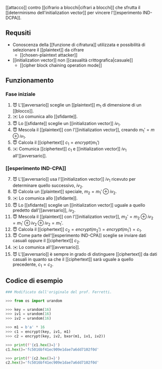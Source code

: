 [[attacco]] contro [[cifrario a blocchi|cifrari a blocchi]] che sfrutta il [[determinismo dell'initialization vector]] per vincere l'[[esperimento IND-DCPA]].

## Requsiti

- Conoscenza della [[funzione di cifratura]] utilizzata e possibilità di selezionare il [[plaintext]] da cifrare
	- [[chosen-plaintext attacker]]
- [[initialization vector]] non [[casualità crittografica|casuale]]
	- [[cipher block chaining operation mode]]

## Funzionamento

### Fase iniziale

1. 😈 L'[[avversario]] sceglie un [[plaintext]] $m_1$ di dimensione di un [[blocco]].
2. ✉️ Lo comunica allo [[sfidante]]. 
3. 😇 Lo [[sfidante]] sceglie un [[initialization vector]] $iv_1$.
4. 😇 Mescola il [[plaintext]] con l'[[initialization vector]], creando $m_1' = m \oplus iv_1$.
5. 😇 Calcola il [[ciphertext]] $c_1 = encrypt(m_1')$
6. ✉️ Comunica [[ciphertext]] $c_1$ e [[initialization vector]] $iv_1$ all'[[avversario]].

### [[esperimento IND-CPA]]

7. 😈 L'[[avversario]] usa l'[[initialization vector]] $iv_1$ ricevuto per determinare quello successivo, $iv_2$.
8. 😈 Calcola un [[plaintext]] speciale, $m_2 = m_1' \oplus iv_2$.
9. ✉️ Lo comunica allo [[sfidante]].
10. 😇 Lo [[sfidante]] sceglie un [[initialization vector]] uguale a quello predetto dall'[[avversario]], $iv_2$.
11. 😇 Mescola il [[plaintext]] con l'[[initialization vector]], $m_2' = m_2 \oplus iv_2 = m_1' \oplus iv_2 \oplus iv_2 = m_1'$.
12. 😇 Calcola il [[ciphertext]] $c_2 = encrypt(m_2') = encrypt(m_1') = c_1$.
13. 😇 Come parte dell'[[esperimento IND-CPA]] sceglie se inviare dati casuali oppure il [[ciphertext]] $c_2$.
14. ✉️ Lo comunica all'[[avversario]].
15. 😈 L'[[avversario]] è sempre in grado di distinguere [[ciphertext]] da dati casuali in quanto sa che il [[ciphertext]] sarà uguale a quello precedente, $c_1 = c_2$.

## Codice di esempio

```python
### Modificato dall'originale del prof. Ferretti.

>>> from os import urandom

>>> key = urandom(16)
>>> iv1 = urandom(16)
>>> iv2 = urandom(16)

>>> m1 = b'a' * 16
>>> c1 = encrypt(key, iv1, m1)
>>> c2 = encrypt(key, iv2, bxor(m1, iv1, iv2))

>>> print(f'{c1.hex()=}')
c1.hex()='fc5016bf41ec909e1dae7a6dd7102f0d'

>>> print(f'{c2.hex()=}')
c2.hex()='fc5016bf41ec909e1dae7a6dd7102f0d'
```